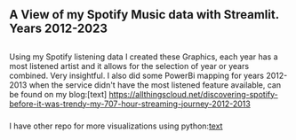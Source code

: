 #
A View of my Spotify Music data with Streamlit. Years 2012-2023
---
##
Using my Spotify listening data I created these Graphics, each year has a most listened artist and it allows for the selection of year or years combined. Very insightful. I also did some PowerBi mapping for years 2012-2013 when the service didn't have the most listened feature available, can be found on my blog:[text] https://allthingscloud.net/discovering-spotify-before-it-was-trendy-my-707-hour-streaming-journey-2012-2013

### 
I have other repo for more visualizations using python:[text](https://github.com/soyroberto/spotify)
